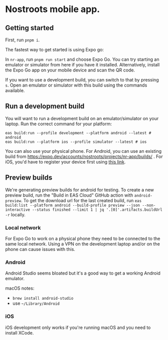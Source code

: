 # Nostroots mobile app.

## Getting started

First, run `pnpm i`.

The fastest way to get started is using Expo go:

In `nr-app`, run `pnpm run start` and choose Expo Go. You can try
starting an emulator or simulator from here if you have it
installed. Alternatively, install the Expo Go app on your mobile
device and scan the QR code.

If you want to use a development build, you can switch to that by
pressing `s`. Open an emulator or simulator with this build using the
commands available.

## Run a development build

You will want to run a development build on an emulator/simulator on your laptop. Run the correct command for your platform:

```
eas build:run --profile development --platform android --latest # android
eas build:run --platform ios --profile simulator --latest # ios
```

You can also use your physical phone. For Android, you
can use an existing build from
https://expo.dev/accounts/nostroots/projects/nr-app/builds/ . For iOS,
you'd have to register your device first using [this link](https://expo.dev/register-device/2e489efb-3f93-453c-99b0-4567492e6bda).

## Preview builds

We're generating preview builds for android for testing. To create a new preview build, run the "Build in EAS Cloud" GitHub action with `android-preview`. To get the download url for the last created build, run `eas build:list --platform android --build-profile preview --json --non-interactive --status finished --limit 1 | jq '.[0]'.artifacts.buildUrl -r` locally.

### Local network

For Expo Go to work on a physical phone they need to be connected to
the same local network. Using a VPN on the development laptop and/or
on the phone can cause issues with this.

### Android

Android Studio seems bloated but it's a good way to get a working
Android emulator.

macOS notes:

- `brew install android-studio`
- use `~/Library/Android`

### iOS

iOS development only works if you're running macOS and you need to
install XCode.
